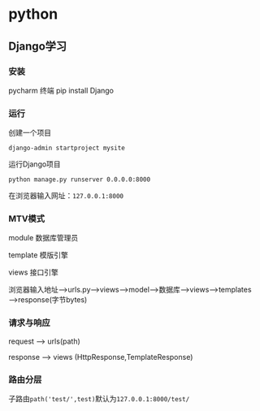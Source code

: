 # python
## Django学习
### 安装
pycharm 终端
pip install Django
### 运行
创建一个项目  

```
django-admin startproject mysite
```  

运行Django项目  

```
python manage.py runserver 0.0.0.0:8000
```  

在浏览器输入网址：```127.0.0.1:8000```  

### MTV模式
module 数据库管理员  

template 模版引擎  

views 接口引擎  

浏览器输入地址——>urls.py——>views——>model——>数据库——>views——>templates——>response(字节bytes)  

### 请求与响应
request ——> urls(path)

response ——> views (HttpResponse,TemplateResponse)

### 路由分层
子路由```path('test/',test)```默认为```127.0.0.1:8000/test/```

